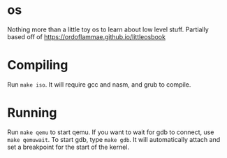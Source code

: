 # os
Nothing more than a little toy os to learn about low level stuff. Partially based off of https://ordoflammae.github.io/littleosbook

# Compiling
Run `make iso`. It will require gcc and nasm, and grub to compile.

# Running
Run `make qemu` to start qemu. If you want to wait for gdb to connect, use `make qemuwait`. To start gdb, type `make gdb`. It will automatically attach and set a breakpoint for the start of the kernel. 

